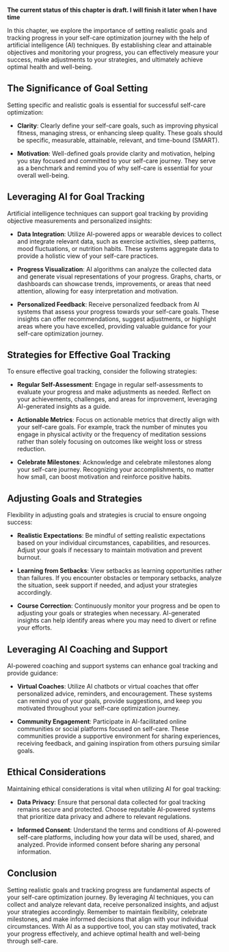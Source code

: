 **The current status of this chapter is draft. I will finish it later when I have time**

In this chapter, we explore the importance of setting realistic goals and tracking progress in your self-care optimization journey with the help of artificial intelligence (AI) techniques. By establishing clear and attainable objectives and monitoring your progress, you can effectively measure your success, make adjustments to your strategies, and ultimately achieve optimal health and well-being.

The Significance of Goal Setting
--------------------------------

Setting specific and realistic goals is essential for successful self-care optimization:

* **Clarity**: Clearly define your self-care goals, such as improving physical fitness, managing stress, or enhancing sleep quality. These goals should be specific, measurable, attainable, relevant, and time-bound (SMART).

* **Motivation**: Well-defined goals provide clarity and motivation, helping you stay focused and committed to your self-care journey. They serve as a benchmark and remind you of why self-care is essential for your overall well-being.

Leveraging AI for Goal Tracking
-------------------------------

Artificial intelligence techniques can support goal tracking by providing objective measurements and personalized insights:

* **Data Integration**: Utilize AI-powered apps or wearable devices to collect and integrate relevant data, such as exercise activities, sleep patterns, mood fluctuations, or nutrition habits. These systems aggregate data to provide a holistic view of your self-care practices.

* **Progress Visualization**: AI algorithms can analyze the collected data and generate visual representations of your progress. Graphs, charts, or dashboards can showcase trends, improvements, or areas that need attention, allowing for easy interpretation and motivation.

* **Personalized Feedback**: Receive personalized feedback from AI systems that assess your progress towards your self-care goals. These insights can offer recommendations, suggest adjustments, or highlight areas where you have excelled, providing valuable guidance for your self-care optimization journey.

Strategies for Effective Goal Tracking
--------------------------------------

To ensure effective goal tracking, consider the following strategies:

* **Regular Self-Assessment**: Engage in regular self-assessments to evaluate your progress and make adjustments as needed. Reflect on your achievements, challenges, and areas for improvement, leveraging AI-generated insights as a guide.

* **Actionable Metrics**: Focus on actionable metrics that directly align with your self-care goals. For example, track the number of minutes you engage in physical activity or the frequency of meditation sessions rather than solely focusing on outcomes like weight loss or stress reduction.

* **Celebrate Milestones**: Acknowledge and celebrate milestones along your self-care journey. Recognizing your accomplishments, no matter how small, can boost motivation and reinforce positive habits.

Adjusting Goals and Strategies
------------------------------

Flexibility in adjusting goals and strategies is crucial to ensure ongoing success:

* **Realistic Expectations**: Be mindful of setting realistic expectations based on your individual circumstances, capabilities, and resources. Adjust your goals if necessary to maintain motivation and prevent burnout.

* **Learning from Setbacks**: View setbacks as learning opportunities rather than failures. If you encounter obstacles or temporary setbacks, analyze the situation, seek support if needed, and adjust your strategies accordingly.

* **Course Correction**: Continuously monitor your progress and be open to adjusting your goals or strategies when necessary. AI-generated insights can help identify areas where you may need to divert or refine your efforts.

Leveraging AI Coaching and Support
----------------------------------

AI-powered coaching and support systems can enhance goal tracking and provide guidance:

* **Virtual Coaches**: Utilize AI chatbots or virtual coaches that offer personalized advice, reminders, and encouragement. These systems can remind you of your goals, provide suggestions, and keep you motivated throughout your self-care optimization journey.

* **Community Engagement**: Participate in AI-facilitated online communities or social platforms focused on self-care. These communities provide a supportive environment for sharing experiences, receiving feedback, and gaining inspiration from others pursuing similar goals.

Ethical Considerations
----------------------

Maintaining ethical considerations is vital when utilizing AI for goal tracking:

* **Data Privacy**: Ensure that personal data collected for goal tracking remains secure and protected. Choose reputable AI-powered systems that prioritize data privacy and adhere to relevant regulations.

* **Informed Consent**: Understand the terms and conditions of AI-powered self-care platforms, including how your data will be used, shared, and analyzed. Provide informed consent before sharing any personal information.

Conclusion
----------

Setting realistic goals and tracking progress are fundamental aspects of your self-care optimization journey. By leveraging AI techniques, you can collect and analyze relevant data, receive personalized insights, and adjust your strategies accordingly. Remember to maintain flexibility, celebrate milestones, and make informed decisions that align with your individual circumstances. With AI as a supportive tool, you can stay motivated, track your progress effectively, and achieve optimal health and well-being through self-care.
